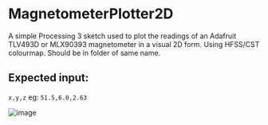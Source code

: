 # MagnetometerPlotter2D

A simple Processing 3 sketch used to plot the readings of an Adafruit TLV493D or MLX90393 magnetometer in a visual 2D form. Using HFSS/CST colourmap. Should be in folder of same name.

## Expected input:
```x,y,z```
eg:
```51.5,6.0,2.63```

![image](https://user-images.githubusercontent.com/2341530/124636114-138b2b80-de80-11eb-8a8e-0e809e8bf09a.png)
